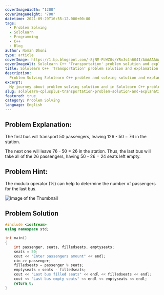 ```yaml
---
coverImageWidth: "1200"
coverImageHeight: "700"
datetime: 2021-09-29T16:55:12.000+00:00
tags:
  - Problem Solving
  - Sololearn
  - Programming
  - C++
  - Blog
author: Noman Dhoni
type: article
coverImage: https://1.bp.blogspot.com/-8jNM-PLWZ0s/YRxJs4n604I/AAAAAAAABls/UJ_hLVYp6p47mj9TFzNtTAdwJr_v3lFBQCLcBGAsYHQ/s1280/2.webp
coverImageAlt: Sololearn C++ 'Transportation' problem solution and explanation text
title: Sololearn C++ 'Transportation' problem solution and explanation.
description:
  Problem Solving Sololearn C++ problem and solving solution and explanation
excerpt:
  My journey about problem solving solution and in Sololearn C++ problem and solving solution. My Approach to solve solution and explanation.
slug: sololearn-cplusplus-transportation-problem-solution-and-explanation
featured: true
category: Problem Solving
language: English
---
```


## Problem Explanation:
The first bus will transport 50 passengers, leaving 126 - 50 = 76 in the station.

The next one will leave 76 - 50 = 26 in the station. Thus, the last bus will take all of the 26 passengers, having 50 - 26 = 24 seats left empty.

## Problem Hint:
The modulo operator (%) can help to determine the number of passengers for the last bus.

![Image of the Thumbnail](https://1.bp.blogspot.com/-8jNM-PLWZ0s/YRxJs4n604I/AAAAAAAABls/UJ_hLVYp6p47mj9TFzNtTAdwJr_v3lFBQCLcBGAsYHQ/s1280/2.webp "Image of the Thumbnail")

## Problem Solution

```cpp
#include <iostream>
using namespace std;

int main()
{
    int passenger, seats, filledseats, emptyseats;
    seats = 50;
    cout << "Enter passengers amount" << endl;
    cin >> passenger;
    filledseats = passenger % seats;
    emptyseats = seats - filledseats;
    cout << "Last bus filled seats" << endl << filledseats << endl;
    cout << "Last bus empty seats" << endl << emptyseats << endl;
    return 0;
}
```

